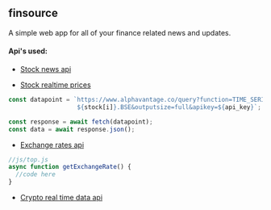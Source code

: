 ## finsource

A simple web app for all of your finance related news and updates.

#### Api's used:

- <a href ="https://apidojo-yahoo-finance-v1.p.rapidapi.com/auto-complete?q=india&region=IN">Stock news api</a>

- <a href = "https://www.alphavantage.co/query?function=TIME_SERIES_DAILY_ADJUSTED&symbol=${stock[i]}.BSE&outputsize=full&apikey=${api_key}">Stock realtime prices</a>

```javascript
const datapoint = `https://www.alphavantage.co/query?function=TIME_SERIES_DAILY_ADJUSTED&symbol=
                   ${stock[i]}.BSE&outputsize=full&apikey=${api_key}`;

const response = await fetch(datapoint);
const data = await response.json();
```

- <a href = "https://currencyscoop.p.rapidapi.com/latest">Exchange rates api</a>

```javascript
//js/top.js
async function getExchangeRate() {
  //code here
}
```

- <a href = "https://api.coingecko.com/api/v3/coins/markets?vs_currency=usd&ids=btc;">Crypto real time data api</a>
